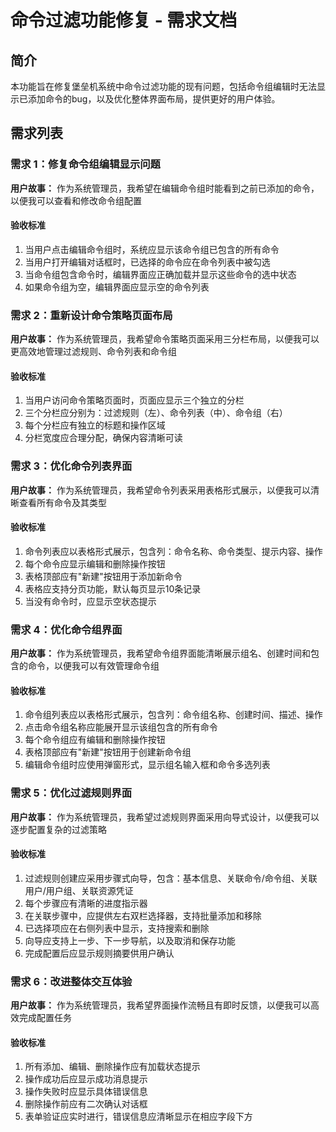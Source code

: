 # 命令过滤功能修复 - 需求文档

## 简介
本功能旨在修复堡垒机系统中命令过滤功能的现有问题，包括命令组编辑时无法显示已添加命令的bug，以及优化整体界面布局，提供更好的用户体验。

## 需求列表

### 需求 1：修复命令组编辑显示问题
**用户故事：** 作为系统管理员，我希望在编辑命令组时能看到之前已添加的命令，以便我可以查看和修改命令组配置
#### 验收标准
1. 当用户点击编辑命令组时，系统应显示该命令组已包含的所有命令
2. 当用户打开编辑对话框时，已选择的命令应在命令列表中被勾选
3. 当命令组包含命令时，编辑界面应正确加载并显示这些命令的选中状态
4. 如果命令组为空，编辑界面应显示空的命令列表

### 需求 2：重新设计命令策略页面布局
**用户故事：** 作为系统管理员，我希望命令策略页面采用三分栏布局，以便我可以更高效地管理过滤规则、命令列表和命令组
#### 验收标准
1. 当用户访问命令策略页面时，页面应显示三个独立的分栏
2. 三个分栏应分别为：过滤规则（左）、命令列表（中）、命令组（右）
3. 每个分栏应有独立的标题和操作区域
4. 分栏宽度应合理分配，确保内容清晰可读

### 需求 3：优化命令列表界面
**用户故事：** 作为系统管理员，我希望命令列表采用表格形式展示，以便我可以清晰查看所有命令及其类型
#### 验收标准
1. 命令列表应以表格形式展示，包含列：命令名称、命令类型、提示内容、操作
2. 每个命令应显示编辑和删除操作按钮
3. 表格顶部应有"新建"按钮用于添加新命令
4. 表格应支持分页功能，默认每页显示10条记录
5. 当没有命令时，应显示空状态提示

### 需求 4：优化命令组界面
**用户故事：** 作为系统管理员，我希望命令组界面能清晰展示组名、创建时间和包含的命令，以便我可以有效管理命令组
#### 验收标准
1. 命令组列表应以表格形式展示，包含列：命令组名称、创建时间、描述、操作
2. 点击命令组名称应能展开显示该组包含的所有命令
3. 每个命令组应有编辑和删除操作按钮
4. 表格顶部应有"新建"按钮用于创建新命令组
5. 编辑命令组时应使用弹窗形式，显示组名输入框和命令多选列表

### 需求 5：优化过滤规则界面
**用户故事：** 作为系统管理员，我希望过滤规则界面采用向导式设计，以便我可以逐步配置复杂的过滤策略
#### 验收标准
1. 过滤规则创建应采用步骤式向导，包含：基本信息、关联命令/命令组、关联用户/用户组、关联资源凭证
2. 每个步骤应有清晰的进度指示器
3. 在关联步骤中，应提供左右双栏选择器，支持批量添加和移除
4. 已选择项应在右侧列表中显示，支持搜索和删除
5. 向导应支持上一步、下一步导航，以及取消和保存功能
6. 完成配置后应显示规则摘要供用户确认

### 需求 6：改进整体交互体验
**用户故事：** 作为系统管理员，我希望界面操作流畅且有即时反馈，以便我可以高效完成配置任务
#### 验收标准
1. 所有添加、编辑、删除操作应有加载状态提示
2. 操作成功后应显示成功消息提示
3. 操作失败时应显示具体错误信息
4. 删除操作前应有二次确认对话框
5. 表单验证应实时进行，错误信息应清晰显示在相应字段下方